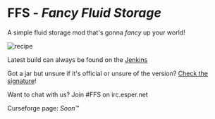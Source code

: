 # FFS - *Fancy Fluid Storage*
A simple fluid storage mod that's gonna *fancy* up your world!  

![recipe](http://i.imgur.com/ShsMSrk.png)

Latest build can always be found on the [Jenkins](https://jenkins.maxpowa.us/job/FFS)

Got a jar but unsure if it's official or unsure of the version? [Check the signature](https://jenkins.maxpowa.us/fingerprintCheck)! 

Want to chat with us? Join #FFS on irc.esper.net

Curseforge page: *Soon™*
